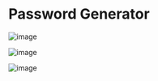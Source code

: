 # Password Generator 

![image](https://github.com/jplodev/password_generator_js/assets/140442857/6ad0f0ae-3997-420b-959a-655e9075d45f)

![image](https://github.com/jplodev/password_generator_js/assets/140442857/ef695907-d361-4856-a019-3d896a68295a)

![image](https://github.com/jplodev/password_generator_js/assets/140442857/c8c041e4-629d-42dc-87c6-b94b5970480c)


